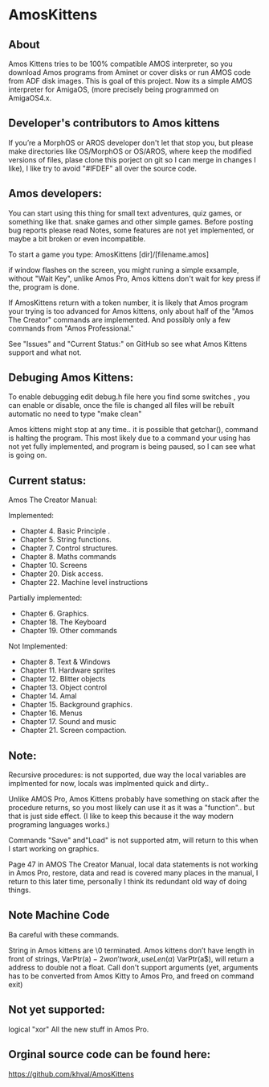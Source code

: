 # AmosKittens

About
-----
Amos Kittens tries to be 100% compatible AMOS interpreter, so you download Amos programs from Aminet or cover disks or run AMOS code from ADF disk images. This is goal of this project. Now its a simple AMOS interpreter for AmigaOS, (more precisely being programmed on AmigaOS4.x.

Developer's contributors to Amos kittens
----------------------------------------
If you’re a MorphOS or AROS developer don't let that stop you, but please make directories like OS/MorphOS or OS/AROS, where keep the modified versions of files, plase clone this porject on git so I can merge in changes I like), I like try to avoid "#IFDEF" all over the source code.

Amos developers:
------------------------
You can start using this thing for small text adventures, quiz games, or something like that. snake games and other simple games.
Before posting bug reports please read Notes, some features are not yet implemented, or maybe a bit broken or even incompatible. 

To start a game you type:
AmosKittens [dir]/[filename.amos]
  
if window flashes on the screen, you might runing a simple exsample, without "Wait Key", unlike Amos Pro, Amos kittens don't wait for key press if the, program is done.

If AmosKittens return with a token number, it is likely that Amos program your trying is too advanced for Amos kittens, only about half of the "Amos The Creator" commands are implemented. And possibly only a few commands from "Amos Professional."

See "Issues" and "Current Status:" on GitHub so see what Amos Kittens support and what not.

Debuging Amos Kittens:
----------------------
To enable debugging edit debug.h file here you find some switches , you can enable or disable, once the file is changed all files will be rebuilt automatic no need to type "make clean"

Amos kittens might stop at any time.. it is possible that getchar(), command is halting the program. This most likely due to a command your using has not yet fully implemented, and program is being paused, so I can see what is going on.

Current status:
---------------

Amos The Creator Manual:

Implemented:

* Chapter 4. Basic Principle .
* Chapter 5. String functions.
* Chapter 7. Control structures.
* Chapter 8. Maths commands
* Chapter 10. Screens
* Chapter 20. Disk access.
* Chapter 22. Machine level instructions

Partially implemented:

* Chapter 6. Graphics.
* Chapter 18. The Keyboard
* Chapter 19. Other commands

Not Implemented:

* Chapter 8. Text & Windows
* Chapter 11. Hardware sprites
* Chapter 12. Blitter objects
* Chapter 13. Object control
* Chapter 14. Amal
* Chapter 15. Background graphics.
* Chapter 16. Menus
* Chapter 17. Sound and music
* Chapter 21. Screen compaction.

Note: 
-----
Recursive procedures: is not supported, due way the local variables are implmented for now, locals was implmented quick and dirty..

Unlike AMOS Pro, Amos Kittens probably have something on stack after the procedure returns, so you most likely can use it as it was a "function".. but that is just side effect. (I like to keep this because it the way modern programing languages works.)

Commands "Save" and"Load" is not supported atm, will return to this when I start working on graphics.

Page 47 in AMOS The Creator Manual, local data statements is not working in Amos Pro, restore, data and read is covered many places in the manual, I return to this later time, personally I think its redundant old way of doing things.

Note Machine Code 
-----------------
Ba careful with these commands.

String in Amos kittens are \0 terminated.
Amos kittens don’t have length in front of strings, VarPtr(a$)-2 won't work, use Len(a$)
VarPtr(a$), will return a address to double not a float.
Call don't support arguments (yet, arguments has to be converted from Amos Kitty to Amos Pro, and freed on command exit)

Not yet supported:
------------------
logical "xor"
All the new stuff in Amos Pro.

Orginal source code can be found here:
--------------------------------------
https://github.com/khval/AmosKittens
